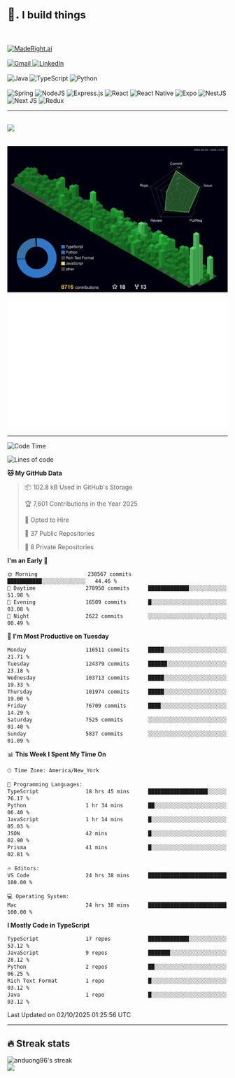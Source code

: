 <div align="left">
  <h1>👋. <small>I build things</small></h1>

  <br/>
  <br/>
  <a href="https://maderight.ai">
      <img alt="MadeRight.ai" src="https://avatars.githubusercontent.com/u/153028651?s=400"/>
  </a>
  <br/>
  <br/>

  <a href="mailto:an@maderight.ai">
    <img alt="Gmail" src="https://img.shields.io/badge/Gmail-D14836?style=for-the-badge&logo=gmail&logoColor=white" />
  </a>
  <a href="https://www.linkedin.com/in/ahdng">
    <img alt="LinkedIn" src="https://img.shields.io/badge/linkedin-%230077B5.svg?style=for-the-badge&logo=linkedin&logoColor=white"/>
  </a>
  <br />
  <br/>
  <img alt="Java" src="https://img.shields.io/badge/java-%23ED8B00.svg?style=for-the-badge&logo=java&logoColor=white"/>
  <img alt="TypeScript" src="https://img.shields.io/badge/typescript-%23007ACC.svg?style=for-the-badge&logo=typescript&logoColor=white"/>
  <img alt="Python" src="https://img.shields.io/badge/python-%2314354C.svg?style=for-the-badge&logo=python&logoColor=white"/>

  <br />
  <br />
  <img alt="Spring" src="https://img.shields.io/badge/spring-%236DB33F.svg?style=for-the-badge&logo=spring&logoColor=white"/>
  <img alt="NodeJS" src="https://img.shields.io/badge/node.js-%2343853D.svg?style=for-the-badge&logo=node-dot-js&logoColor=white"/>
  <img alt="Express.js" src="https://img.shields.io/badge/express.js-%23404d59.svg?style=for-the-badge&logo=express&logoColor=%2361DAFB"/>
  <img alt="React" src="https://img.shields.io/badge/react-%2320232a.svg?style=for-the-badge&logo=react&logoColor=%2361DAFB"/>
  <img alt="React Native" src="https://img.shields.io/badge/react_native-%2320232a.svg?style=for-the-badge&logo=react&logoColor=%2361DAFB"/>
  <img alt="Expo" src="https://img.shields.io/badge/expo-%23000000.svg?style=for-the-badge&logo=expo&logoColor=white"/>
  <img alt="NestJS" src="https://img.shields.io/badge/nestjs-%23E0234E.svg?style=for-the-badge&logo=nestjs&logoColor=white" />
  <img alt="Next JS" src="https://img.shields.io/badge/nextjs-%23000000.svg?style=for-the-badge&logo=next.js&logoColor=white"/>
  <img alt="Redux" src="https://img.shields.io/badge/redux-%23593d88.svg?style=for-the-badge&logo=redux&logoColor=white"/>

  <br/>
  <hr />
  <br/>
  <img src="https://github-profile-trophy.vercel.app/?username=anduong96&theme=onedark" />
  <br/>
  <br/>

  ![Stats 3D](https://github.com/anduong96/anduong96/blob/main/profile-3d-contrib/profile-night-green.svg)

  ![Stats Overview](https://raw.githubusercontent.com/anduong96/github-stats-transparent/output/generated/overview.svg)

  <hr />
  
  <!--START_SECTION:waka-->
![Code Time](http://img.shields.io/badge/Code%20Time-7%2C516%20hrs%2053%20mins-blue)

![Lines of code](https://img.shields.io/badge/From%20Hello%20World%20I%27ve%20Written-136.6%20million%20lines%20of%20code-blue)

**🐱 My GitHub Data** 

> 📦 102.8 kB Used in GitHub's Storage 
 > 
> 🏆 7,601 Contributions in the Year 2025
 > 
> 💼 Opted to Hire
 > 
> 📜 37 Public Repositories 
 > 
> 🔑 8 Private Repositories 
 > 
**I'm an Early 🐤** 

```text
🌞 Morning                238567 commits      ███████████░░░░░░░░░░░░░░   44.46 % 
🌆 Daytime                278950 commits      █████████████░░░░░░░░░░░░   51.98 % 
🌃 Evening                16509 commits       █░░░░░░░░░░░░░░░░░░░░░░░░   03.08 % 
🌙 Night                  2622 commits        ░░░░░░░░░░░░░░░░░░░░░░░░░   00.49 % 
```
📅 **I'm Most Productive on Tuesday** 

```text
Monday                   116511 commits      █████░░░░░░░░░░░░░░░░░░░░   21.71 % 
Tuesday                  124379 commits      ██████░░░░░░░░░░░░░░░░░░░   23.18 % 
Wednesday                103713 commits      █████░░░░░░░░░░░░░░░░░░░░   19.33 % 
Thursday                 101974 commits      █████░░░░░░░░░░░░░░░░░░░░   19.00 % 
Friday                   76709 commits       ████░░░░░░░░░░░░░░░░░░░░░   14.29 % 
Saturday                 7525 commits        ░░░░░░░░░░░░░░░░░░░░░░░░░   01.40 % 
Sunday                   5837 commits        ░░░░░░░░░░░░░░░░░░░░░░░░░   01.09 % 
```


📊 **This Week I Spent My Time On** 

```text
🕑︎ Time Zone: America/New_York

💬 Programming Languages: 
TypeScript               18 hrs 45 mins      ███████████████████░░░░░░   76.17 % 
Python                   1 hr 34 mins        ██░░░░░░░░░░░░░░░░░░░░░░░   06.40 % 
JavaScript               1 hr 14 mins        █░░░░░░░░░░░░░░░░░░░░░░░░   05.03 % 
JSON                     42 mins             █░░░░░░░░░░░░░░░░░░░░░░░░   02.90 % 
Prisma                   41 mins             █░░░░░░░░░░░░░░░░░░░░░░░░   02.81 % 

🔥 Editors: 
VS Code                  24 hrs 38 mins      █████████████████████████   100.00 % 

💻 Operating System: 
Mac                      24 hrs 38 mins      █████████████████████████   100.00 % 
```

**I Mostly Code in TypeScript** 

```text
TypeScript               17 repos            █████████████░░░░░░░░░░░░   53.12 % 
JavaScript               9 repos             ███████░░░░░░░░░░░░░░░░░░   28.12 % 
Python                   2 repos             ██░░░░░░░░░░░░░░░░░░░░░░░   06.25 % 
Rich Text Format         1 repo              █░░░░░░░░░░░░░░░░░░░░░░░░   03.12 % 
Java                     1 repo              █░░░░░░░░░░░░░░░░░░░░░░░░   03.12 % 
```




 Last Updated on 02/10/2025 01:25:56 UTC
<!--END_SECTION:waka-->
  
  <hr />

  <h2>🔥 Streak stats</h2>
  <img alt="anduong96's streak" src="https://github-readme-streak-stats.herokuapp.com/?user=anduong96&theme=monokai-metallian&hide_border=true"/>
</div>
<img src="https://komarev.com/ghpvc/?username=anduong96" />
<br/>
<br/>

